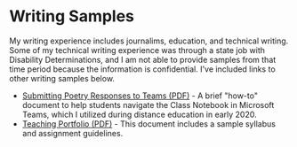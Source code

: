 # Writing Samples
My writing experience includes journalims, education, and technical writing. Some of my technical writing experience was through a state job with Disability Determinations, and I am not able to provide samples from that time period because the information is confidential. I've included links to other writing samples below.
- [Submitting Poetry Responses to Teams (PDF)](https://github.com/LAS3113/writing-samples/files/7068614/Gregory_writingsample1.pdf) - A brief "how-to" document to help students navigate the Class Notebook in Microsoft Teams, which I utilized during distance education in early 2020. 
- [Teaching Portfolio (PDF)](https://github.com/LAS3113/writing-samples/files/7004760/LaurenBegleyTeachingPortfolio.pdf) - This document includes a sample syllabus and assignment guidelines.
